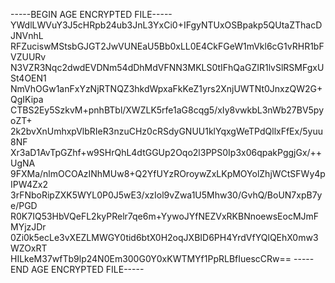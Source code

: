 -----BEGIN AGE ENCRYPTED FILE-----
YWdlLWVuY3J5cHRpb24ub3JnL3YxCi0+IFgyNTUxOSBpakp5QUtaZThacDJNVnhL
RFZuciswMStsbGJGT2JwVUNEaU5Bb0xLL0E4CkFGeW1mVkl6cG1vRHR1bFVZUURv
N3VZR3Nqc2dwdEVDNm54dDhMdVFNN3MKLS0tIFhQaGZIR1lvSlRSMFgxUSt4OEN1
NmVhOGw1anFxYzNjRTNQZ3hkdWpxaFkKeZ1yrs2XnjUWTNt0JnxzQW2G+QgIKipa
CTBS2Ey5SzkvM+pnhBTbl/XWZLK5rfe1aG8cqg5/xIy8vwkbL3nWb27BV5pyoZT+
2k2bvXnUmhxpVlbRIeR3nzuCHz0cRSdyGNUU1klYqxgWeTPdQllxFfEx/5yuu8NF
Xr3aD1AvTpGZhf+w9SHrQhL4dtGGUp2Oqo2l3PPS0Ip3x06qpakPggjGx/++UgNA
9FXMa/nlmOCOAzINhMUw8+Q2YfUYzROroywZxLKpMOYolZhjWCtSFWy4pIPW4Zx2
3rFNboRipZXK5WYL0P0J5wE3/xzIol9vZwa1U5Mhw30/GvhQ/BoUN7xpB7ye/PGD
R0K7IQ53HbVQeFL2kyPRelr7qe6m+YywoJYfNEZVxRKBNnoewsEocMJmFMYjzJDr
0Zi0k5ecLe3vXEZLMWGY0tid6btX0H2oqJXBID6PH4YrdVfYQlQEhX0mw3WZOxRT
HILkeM37wfTb9lp24N0Em300G0Y0xKWTMYf1PpRLBfIuescCRw==
-----END AGE ENCRYPTED FILE-----
